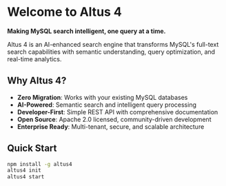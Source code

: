 # Welcome to Altus 4

**Making MySQL search intelligent, one query at a time.**

Altus 4 is an AI-enhanced search engine that transforms MySQL's full-text search capabilities with semantic understanding, query optimization, and real-time analytics.

## Why Altus 4?

- **Zero Migration**: Works with your existing MySQL databases
- **AI-Powered**: Semantic search and intelligent query processing
- **Developer-First**: Simple REST API with comprehensive documentation
- **Open Source**: Apache 2.0 licensed, community-driven development
- **Enterprise Ready**: Multi-tenant, secure, and scalable architecture

## Quick Start

```bash
npm install -g altus4
altus4 init
altus4 start
